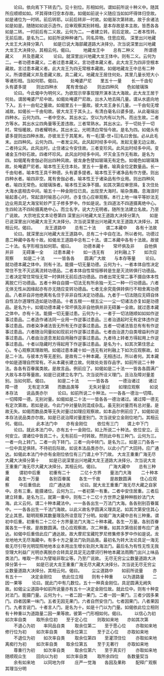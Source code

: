 <!-- { "loadSidebar": true } -->
　　论曰。依向焉下下转去门。见十别位。形相如何。谓如前所说十种义中。随其所应顺顺如如。坏其得体归空本存故。如偈如前说十义随应当如如坏得体归空故。如是诸位为一时转。前后转耶。以前后转非一时故。如偈渐次第转故。故于余诸法如是如是。随随如如说示造作。应审观察其别转相。是本存故是本主故。皆悉各各如是二转。一时前后有二义故。云何为二。一者建立转。前后定故。二者本性转。无前后故。是名为二。如前所说种种诸门。同名异物。住思应观。
深里出兴地藏大龙王大决择分第八
　　如是已说大海部藏道路大决择分。次当说深里出兴地藏大龙王大决择分。其相云何。偈曰。
　　地藏龙王中　　总有二种义
　　所谓德藏义　　并及患藏义
　　论曰。就深里出兴地藏大龙王体中。则有二义。云何为二。一者功德本藏义。二者过患本藏义。言功德本藏义者。此大龙王为四非空根本藏故。言过患本藏义者。此大龙王为四无常根本藏故。如偈地藏龙王中总有二种义。所谓德藏义并及患藏义故。具二藏义。地藏龙王居住何处。其里几量长短大小等诸形相。当如何耶。偈曰。
　　处唵婆尸尼　　里五十一量
　　长一千由旬　　头有婆多提
　　则出四种水　　尾有舍伽必
　　则出四种风　　色如玻璃珠
　　论曰。今此偈中为明何义。为欲现示举事现理开演本法大海故。此大龙王居于何处。谓居唵婆尸尼中故。如偈处唵婆尸尼故。出水入地去隔几量。谓从水底向地下入。五十一由旬之量故。如偈里五十一量故。彼大龙王身长几量。一千由旬无增减故。如偈长一千由旬故。彼大龙王于其头上。有清白毫名曰婆多提。从此毫端出四种水。云何为四。一者中空水。其出水尘。空以为内有以为外。而出生故。二者方等水。其出水尘四角量等无差违故。三者常熟水。其出水尘。于一切处于一切时。常恒暖故。四者耀明水。其出水尘。光明清白常恒今故。是名为四。如偈头有婆多提则出四种水故。亦彼龙王于其尾末。有一毛[葉-世+玨]名曰舍伽。必从此毛末。出四种风。云何为四。一者发尘风。此风起时经多中间。发起无量无边尘故。二者持尘风。此风出时。止住诸尘令安住故。三者变珍风。此风出时经多中间。变诸金玉作砂石故。四者坏珍风。此风出时经多中间。坏灭金玉作无有故。是名为四。如偈尾有舍伽必则出四种风故。彼龙身色譬如玻璃无有定色。如偈色如玻璃珠故。处唵婆尸尼者。喻本性王无住本处。里五十一量者。喻真金位定数量品。长一千由旬者。喻本性王具千种德。头有婆多提者。喻本性王于诸净品有作方便。则出四种水者。喻四非空。尾有舍伽必者。喻本性王于诸染品有作业用。则出四种风者。喻四无常色。如玻璃珠者。喻本性王染净不摄。如其次第应审思择。复次住处大海水底相去中间。喻五十一种金刚位已具。出现至大海时。喻杂类趣。息海浪时喻起善心时。常起浪时喻恶心兴时。亦复住心应审观察。本行上地一味平等妙法无边业用具足大海宝轮妙严王子修多罗中。作如是说。生四道法不四道摄离绝中心。生四轮法不四轮摄离绝中心。而立名字。说大力无明者。随所生法建立名故。乃至广说故。
大宗地玄文本论卷第四
深里出兴地藏大龙王道路大决择分第九
　　如是已说深里出兴地藏大龙王大决择分。次当说深里出兴地藏大龙王道路大决择分。其相云何。偈曰。
　　龙王道路中　　总有二十法
　　谓二本藏中　　各有十法故
　　论曰。就深里出兴地藏大龙王道路中。总有二十中自在法。所以者何。功德过患二种藏中各有十故。如偈龙王道路中总有二十法。谓二本藏中各有十法故。故彼二十法。名字形相当如何耶。偈曰。
　　功德本藏十　　常坏俱及非
　　自他俱并非　　无碍兼一全
　　过患本藏十　　如一违无有
　　对利融上下　　如次应观察
　　如是二十法　　一一皆各各
　　圆满广大故　　与本存等量
　　论曰。就功德本藏之体中。则有十法。能摄一切无量功德。云何为十。一者本体自性决定常住不生不灭远离流转功德品。二者本体自性常恒移转是生是灭流转俱行功德品。三者决定常住常恒无常一时俱转无前后违功德品。四者出常无常二事不摄自体本性离脱亡行功德品。五者十种自自摄一切法无有所余独一无二一种一行功德品。六者无体无性从因缘起亦有亦无随应变转功德品。七者无余究竟俱转俱行不相舍离功德品。八者非自非他绝离有名住于非非自性决定功德品。九者于一切法随应无碍自体自性法尔道理性造如是功德品。十者五根一一根五尘一一尘一切诸法亦复如是功德品。是名为十。如偈功德本藏十常坏俱及非自他俱并非无碍兼一全故。就过患本藏之体中。亦有十法。能摄一切无量过患。云何为十。一者于一切法随顺如如如作逆事过患品。二者造作诸法同一业用一作逆事过患品。三者治道起时无有定体违作逆事过患品。四者染净诸法皆无所有无作逆事过患品。五者一切诸法皆总有有有作逆事过患品。六者随治同量如如现前对作逆事过患品。七者由治道力自类增益利作逆事过患品。八者由治道息发起自用融作逆事过患品。九者待上转者方得起用上作逆事过患品。十者以隐藏时方得起用下作逆事过患品。是名为十。如其次第住思止心。专心观察其理故明。如偈过患本藏十如一违无有对利融上下如次应观察故。如是二十法。与彼本方等无差别。是故有二十种本藏。无相违过。所以者何。其本藏中如是道理自然常有。不从本藏长建立故。何故处处皆存品字。如前所说二十种法。各各有百眷属类故。是故言品。例前应了。如偈如是二十法一一皆各各圆满广大故与本存等量故。如是已说建立名字门。次当说所诠义理门。且治及障对量差别。当如何耶。偈曰。
　　如是二十法　　一一皆各各
　　一德治诸过　　诸过障一德
　　无有定次第　　而数品类等
　　无失对量过　　如理应观察
　　如说本存法　　说品类亦尔
　　论曰。如前所说二十种法。一一各各一德治一切障。一切障障一德。无别对量。如偈如是二十法一一皆各各一德治诸过。诸过障一德无有定次第故。若如是说。今此门中对量轨则混成杂乱。虽无别对量而有总对量。是故无失。如偈而数品类等无失对量过如理应观察故。如本品尔例前应了。如偈如说本存法说品类亦尔故。如是已说治障对量差别门。次当说安立金刚位地门。其相云何。偈曰。
　　此本法门中　　亦有金刚位
　　依位有三门　　谓上中下门
　　论曰。就此本法门中。亦有五十一金刚位。如上所说二十种法。依位安立。云何安立。谓诸位中皆具二十。无有前后一时转故。然则此中有三种门。云何为三。一者一向上转门。二者一向下转门。三者一向中转门。是名为三。如是三门各各一一位中具足俱转。不待初后际故。如说本法品类亦尔。以此小门广大回持。应广通达。如偈此本法门中亦有金刚位依位有三门谓上中下门故。
大龙王重重广海无尽大藏大决择分第十
　　如是已说深里出兴地藏大龙王道路大决择分。次当说大龙王重重广海无尽大藏大决择分。其相云何。偈曰。
　　广海大藏中　　总有三种重
　　谓初中后重　　初重有二十
　　二亿十方界　　量法门大海
　　二十种本藏　　各生一万量
　　各别百眷属　　各生一千故
　　是故数圆满　　住心应观察
　　中后重倍此　　应广通达故
　　论曰。就大龙王重重广海无尽大藏之自家中。总有三重。能摄诸位。云何为三。一者初第一有重。二者中安住居重。三者后建立转重。是名为三。就第一重中。则有二十二亿十方世界之量种种胜妙法门大海。此义云何。谓二十种本藏法中。一一各各出生一万法门大海。各各别别百眷属中。一一各各出生一千法门海故。以此义故名字圆满义理具足。如其次第安住其心定止其思。聪明观察其数量理及所诠意现了分明。如偈广海大藏中总有三种重。谓初中后重。初重有二十二亿十方界量法门大海二十种本藏。各生一万量。各别百眷属各生一千故。是故数圆满。住心应观察故。次二种重。如其次第倍前普布应广通达。如偈中后重倍此应广通达故。故大摩尼宝藏陀罗尼修集修多罗中作如是说。龙龙地地大无尽海藏中。有多十方之量法门轨则品类。最初名为转大法论具足一海无极无尽引导光明现照地地本业本用出生增长轨则大海法门。最后名为有性无性无我空理大利益广光明亦离脱亦合转具足具足无边摩诃行种地本藏法雨腾门出兴上味品类法门。唯取一界以为譬喻非取尘等。乃至广说故。
无尽无穷尘尘数量道路大决择分第十一
　　如是已说大龙王重重广海无尽大藏大决择分。次当说无尽无穷尘尘数量道路大决择分。其相云何。偈曰。
　　尘尘道路中　　如前所说量
　　亦有五十一　　决定金刚位
　　依此位立相　　则有十种重
　　以为道路量　　二因一果等
　　论曰。就此门中有几数位。五十一种真金刚位。具足圆满无阙失故。如偈尘尘道路中如前所说量亦有五十一决定金刚位故。就此位中。则有十种变对法门。能摄门量。云何为十。一者二因一果门。二者一因一果门。三者少因多果门。四者因果一味门。五者无因无果门。六者自然安住门。七者因果门。八者果因门。九者言说门。十者言人门。是名为十。如是十门以为门量。如偈依此位立相则有十种重以为道路量二因一果等故。彼第一门形相如何。偈曰。
　　以信心为初　　如次率自类
　　取所余位初　　至于定心位
　　则取如来地　　亦如其次第
　　不退心为初　　率同品自类
　　取余位第二　　至于愿心位
　　亦取如来地　　修行位为初
　　如次率自类　　取余位第三
　　至于正心位　　亦取如来地
　　不退位为初　　如次率自类
　　取余位第四　　至灌顶住位
　　亦取如来地　　离痴行为初
　　如次率自类　　取余位第五
　　至于无著行　　亦取如来地
　　尊重行为初　　如次率自类
　　取余位第六　　至于真实行
　　亦取如来地　　随顺观众生
　　回向以为初　　如次率自类
　　取所余四位　　各数量契当
　　余有如来地　　以同地为伴
　　庄严一觉海　　各因及果称
　　配释广观察　　其理当分明
